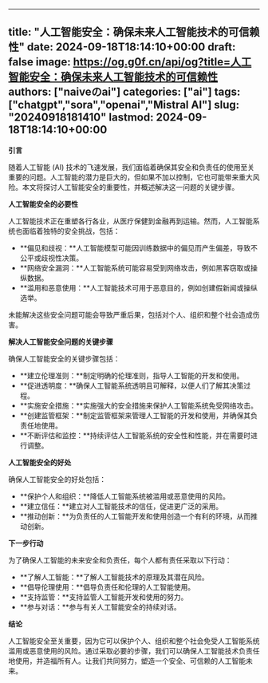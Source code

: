 
---
title: "人工智能安全：确保未来人工智能技术的可信赖性"
date: 2024-09-18T18:14:10+00:00
draft: false
image: https://og.g0f.cn/api/og?title=人工智能安全：确保未来人工智能技术的可信赖性
authors: ["naiveのai"]
categories: ["ai"]
tags: ["chatgpt","sora","openai","Mistral AI"]
slug: "20240918181410"
lastmod: 2024-09-18T18:14:10+00:00
---
**引言**

随着人工智能 (AI) 技术的飞速发展，我们面临着确保其安全和负责任的使用至关重要的问题。人工智能的潜力是巨大的，但如果不加以控制，它也可能带来重大风险。本文将探讨人工智能安全的重要性，并概述解决这一问题的关键步骤。

**人工智能安全的必要性**

人工智能技术正在重塑各行各业，从医疗保健到金融再到运输。然而，人工智能系统也面临着独特的安全挑战，包括：

* **偏见和歧视：**人工智能模型可能因训练数据中的偏见而产生偏差，导致不公平或歧视性决策。
* **网络安全漏洞：**人工智能系统可能容易受到网络攻击，例如黑客窃取或操纵数据。
* **滥用和恶意使用：**人工智能技术可用于恶意目的，例如创建假新闻或操纵选举。

未能解决这些安全问题可能会导致严重后果，包括对个人、组织和整个社会造成伤害。

**解决人工智能安全问题的关键步骤**

确保人工智能安全的关键步骤包括：

* **建立伦理准则：**制定明确的伦理准则，指导人工智能的开发和使用。
* **促进透明度：**确保人工智能系统透明且可解释，以便人们了解其决策过程。
* **实施安全措施：**实施强大的安全措施来保护人工智能系统免受网络攻击。
* **创建监管框架：**制定监管框架来管理人工智能的开发和使用，并确保其负责任地使用。
* **不断评估和监控：**持续评估人工智能系统的安全性和性能，并在需要时进行调整。

**人工智能安全的好处**

确保人工智能安全的好处包括：

* **保护个人和组织：**降低人工智能系统被滥用或恶意使用的风险。
* **建立信任：**建立对人工智能技术的信任，促进更广泛的采用。
* **推动创新：**为负责任的人工智能开发和使用创造一个有利的环境，从而推动创新。

**下一步行动**

为了确保人工智能的未来安全和负责任，每个人都有责任采取以下行动：

* **了解人工智能：**了解人工智能技术的原理及其潜在风险。
* **倡导伦理使用：**倡导负责任和伦理的人工智能使用。
* **支持监管：**支持监管人工智能开发和使用的努力。
* **参与对话：**参与有关人工智能安全的持续对话。

**结论**

人工智能安全至关重要，因为它可以保护个人、组织和整个社会免受人工智能系统滥用或恶意使用的风险。通过采取必要的步骤，我们可以确保人工智能技术负责任地使用，并造福所有人。让我们共同努力，塑造一个安全、可信赖的人工智能未来。